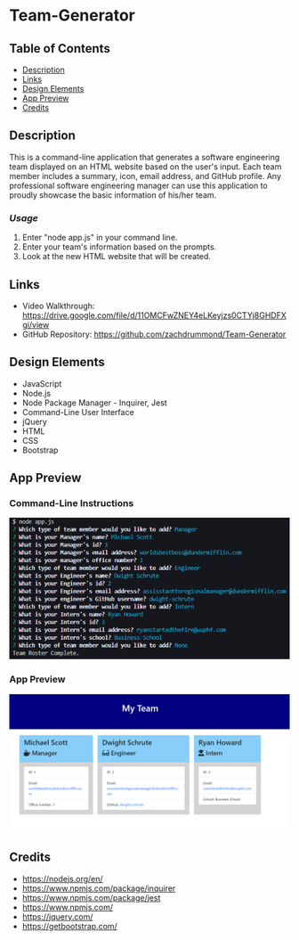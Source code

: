 # Team-Generator

## Table of Contents
* [Description](#Description)
* [Links](#Links)
* [Design Elements](#Design-Elements)
* [App Preview](#App-Preview)
* [Credits](#Credits)

## Description
This is a command-line application that generates a software engineering team displayed on an HTML website based on the user's input. Each team member includes a summary, icon, email address, and GitHub profile. Any professional software engineering manager can use this application to proudly showcase the basic information of his/her team.

### *Usage*
1. Enter "node app.js" in your command line.
2. Enter your team's information based on the prompts.
3. Look at the new HTML website that will be created.

## Links
* Video Walkthrough: https://drive.google.com/file/d/11OMCFwZNEY4eLKeyjzs0CTYj8GHDFXgi/view
* GitHub Repository: https://github.com/zachdrummond/Team-Generator

## Design Elements
* JavaScript
* Node.js
* Node Package Manager - Inquirer, Jest
* Command-Line User Interface
* jQuery
* HTML
* CSS
* Bootstrap

## App Preview
### Command-Line Instructions
![CLI](./Assets/commandLineInterface.png)
### App Preview
![App Preview](./Assets/office.png)

## Credits
* https://nodejs.org/en/
* https://www.npmjs.com/package/inquirer
* https://www.npmjs.com/package/jest
* https://www.npmjs.com/
* https://jquery.com/
* https://getbootstrap.com/